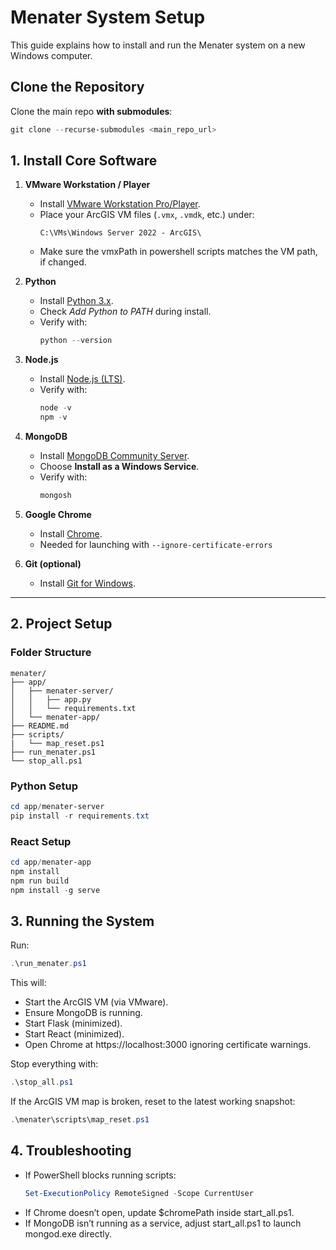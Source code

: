 # Menater System Setup

This guide explains how to install and run the Menater system on a new Windows computer.



## Clone the Repository

Clone the main repo **with submodules**:

```powershell
git clone --recurse-submodules <main_repo_url>
```

## 1. Install Core Software

1. **VMware Workstation / Player**  
   - Install [VMware Workstation Pro/Player](https://www.vmware.com/products/workstation-pro.html).  
   - Place your ArcGIS VM files (`.vmx`, `.vmdk`, etc.) under:  
     ```
     C:\VMs\Windows Server 2022 - ArcGIS\
     ```
	- Make sure the vmxPath in powershell scripts matches the VM path, if changed. 

2. **Python**  
   - Install [Python 3.x](https://www.python.org/downloads/windows/).  
   - Check *Add Python to PATH* during install.  
   - Verify with:
     ```powershell
     python --version
     ```

3. **Node.js**  
   - Install [Node.js (LTS)](https://nodejs.org/).  
   - Verify with:
     ```powershell
     node -v
     npm -v
     ```

4. **MongoDB**  
   - Install [MongoDB Community Server](https://www.mongodb.com/try/download/community).  
   - Choose **Install as a Windows Service**.  
   - Verify with:
     ```powershell
     mongosh
     ```

5. **Google Chrome**  
   - Install [Chrome](https://www.google.com/chrome/).  
   - Needed for launching with `--ignore-certificate-errors`

6. **Git (optional)**  
   - Install [Git for Windows](https://git-scm.com/download/win).  

---

## 2. Project Setup

### Folder Structure
    menater/
    ├── app/
    │   ├── menater-server/
    │   │   ├── app.py
    │   │   └── requirements.txt
    │   └── menater-app/
    ├── README.md
    ├── scripts/
    |   └── map_reset.ps1
    ├── run_menater.ps1
    └── stop_all.ps1

### Python Setup
   ```powershell
   cd app/menater-server
   pip install -r requirements.txt
   ```

### React Setup
   ```powershell
   cd app/menater-app
   npm install
   npm run build
   npm install -g serve
   ```

## 3. Running the System
Run:
```powershell
.\run_menater.ps1
```
This will:
   - Start the ArcGIS VM (via VMware).
   - Ensure MongoDB is running.
   - Start Flask (minimized).
   - Start React (minimized).
   - Open Chrome at https://localhost:3000 ignoring certificate warnings.


Stop everything with:
```powershell
.\stop_all.ps1
```

If the ArcGIS VM map is broken, reset to the latest working snapshot:
```powershell
.\menater\scripts\map_reset.ps1
```

## 4. Troubleshooting
   - If PowerShell blocks running scripts:
      ```powershell
      Set-ExecutionPolicy RemoteSigned -Scope CurrentUser
      ```
   - If Chrome doesn’t open, update $chromePath inside start_all.ps1.
   - If MongoDB isn’t running as a service, adjust start_all.ps1 to launch mongod.exe directly.
	

